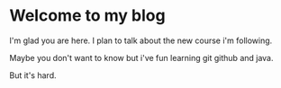 # Welcome to my blog

I'm glad you are here. I plan to talk about the new course i'm following.

Maybe you don't want to know but i've fun learning git github and java.

But it's hard.
